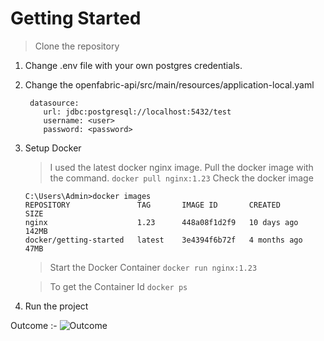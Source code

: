 # Getting Started

> Clone the repository 

1. Change .env file with your own postgres credentials. 

2. Change the openfabric-api/src/main/resources/application-local.yaml 
    ```     
     datasource:
        url: jdbc:postgresql://localhost:5432/test
        username: <user>
        password: <password>
    ```    

3. Setup Docker
    > I used the latest docker nginx image. Pull the docker image with the command.
    `docker pull nginx:1.23`
    > Check the docker image 
    ```
    C:\Users\Admin>docker images
    REPOSITORY               TAG       IMAGE ID       CREATED        SIZE
    nginx                    1.23      448a08f1d2f9   10 days ago    142MB
    docker/getting-started   latest    3e4394f6b72f   4 months ago   47MB
    ```
    > Start the Docker Container
    `docker run nginx:1.23`

    > To get the Container Id
    `docker ps`

4. Run the project

Outcome :- 
    ![Outcome](/outcome.jpg)
   
